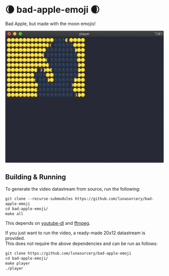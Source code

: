 # 🌘 bad-apple-emoji 🌒

Bad Apple, but made with the moon emojis!

![](docs/screenshot-20x12.png)

## Building & Running

To generate the video datastream from source, run the following:

```
git clone --recurse-submodules https://github.com/lunasorcery/bad-apple-emoji
cd bad-apple-emoji/
make all
```

This depends on [youtube-dl](https://github.com/ytdl-org/youtube-dl) and [ffmpeg](https://ffmpeg.org/).

If you just want to run the video, a ready-made 20x12 datastream is provided.  
This does not require the above dependencies and can be run as follows:

```
git clone https://github.com/lunasorcery/bad-apple-emoji
cd bad-apple-emoji/
make player
./player
```
